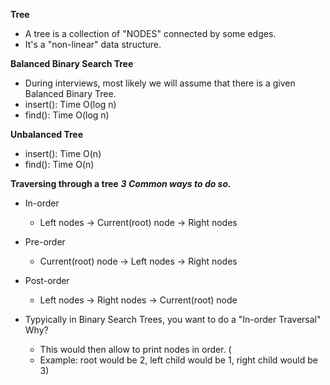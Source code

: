 **Tree**

- A tree is a collection of "NODES" connected by some edges.
- It's a "non-linear" data structure.

**Balanced Binary Search Tree**

- During interviews, most likely we will assume that there is a given Balanced Binary Tree.
- insert(): Time O(log n)
- find(): Time O(log n)

**Unbalanced Tree**

- insert(): Time O(n)
- find(): Time O(n)

**Traversing through a tree**
**_3 Common ways to do so._**

- In-order
  - Left nodes -> Current(root) node -> Right nodes
- Pre-order
  - Current(root) node -> Left nodes -> Right nodes
- Post-order

  - Left nodes -> Right nodes -> Current(root) node

- Typyically in Binary Search Trees, you want to do a "In-order Traversal" Why?
  - This would then allow to print nodes in order. (
  - Example: root would be 2, left child would be 1, right child would be 3)
